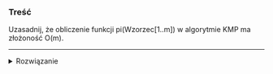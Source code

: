 ### Treść
Uzasadnij, że obliczenie funkcji pi(Wzorzec[1..m]) w algorytmie KMP ma złożoność O(m).

------
<details><summary>Rozwiązanie</summary>
<p>

